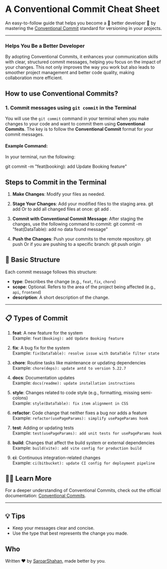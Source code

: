 # A Conventional Commit Cheat Sheet

An easy-to-follow guide that helps you become a 🚀 better developer 🚀 by mastering the [Conventional Commit](https://www.conventionalcommits.org/en/v1.0.0/) standard for versioning in your projects.

---
### Helps You Be a Better Developer

By adopting Conventional Commits, it enhances your communication skills with clear, structured commit messages, helping you focus on the impact of your changes. This not only improves the way you work but also leads to smoother project management and better code quality, making collaboration more efficient.

## How to use Conventional Commits?

### 1. **Commit messages using `git commit` in the Terminal**

You will use the `git commit` command in your terminal when you make changes to your code and want to commit them using **Conventional Commits**. The key is to follow the **Conventional Commit** format for your commit messages.

#### Example Command:
In your terminal, run the following:


git commit -m "feat(booking): add Update Booking feature"

## Steps to Commit in the Terminal

1. **Make Changes**: Modify your files as needed.

2. **Stage Your Changes**: Add your modified files to the staging area.
    git add <files>
    Or to add all changed files at once:
    git add .

3. **Commit with Conventional Commit Message**: After staging the changes, use the following command to commit:
    git commit -m "feat(DataTable): add no data found message"

4. **Push the Changes**: Push your commits to the remote repository.
    git push
    Or if you are pushing to a specific branch:
    git push origin <branch-name>



## 🚀 Basic Structure

Each commit message follows this structure:

- **type**: Describes the change (e.g., `feat`, `fix`, `chore`)
- **scope**: Optional. Refers to the area of the project being affected (e.g., `api`, `frontend`)
- **description**: A short description of the change.

---

## 📋 Types of Commit

1. **feat**: A new feature for the system  
   Example: `feat(Booking): add Update Booking feature`

2. **fix**: A bug fix for the system  
   Example: `fix(DataTable): resolve issue with DataTable filter state`

3. **chore**: Routine tasks like maintenance or updating dependencies  
   Example: `chore(deps): update antd to version 5.22.7`

4. **docs**: Documentation updates  
   Example: `docs(readme): update installation instructions`

5. **style**: Changes related to code style (e.g., formatting, missing semi-colons)  
   Example: `style(DataTable): fix item alignment in CSS`

6. **refactor**: Code change that neither fixes a bug nor adds a feature  
   Example: `refactor(usePageParams): simplify usePageParams hook`

7. **test**: Adding or updating tests  
   Example: `test(usePageParams): add unit tests for usePageParams hook`

8. **build**: Changes that affect the build system or external dependencies  
   Example: `build(vite): add vite config for production build`

9. **ci**: Continuous integration-related changes  
   Example: `ci(bitbucket): update CI config for deployment pipeline`


## 🧑‍💻 Learn More

For a deeper understanding of Conventional Commits, check out the official documentation: [Conventional Commits](https://www.conventionalcommits.org/en/v1.0.0/).

---

## 💡 Tips

- Keep your messages clear and concise.
- Use the type that best represents the change you made.

## Who

Written ❤️ by [SaroarShahan](https://www.shahansdiary.com/), made better by you.